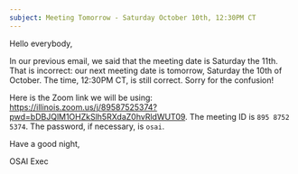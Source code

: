 ```yaml
---
subject: Meeting Tomorrow - Saturday October 10th, 12:30PM CT
---
```

Hello everybody,

In our previous email, we said that the meeting date is Saturday the 11th. That is incorrect: our next meeting date is tomorrow, Saturday the 10th of October. The time, 12:30PM CT, is still correct. Sorry for the confusion!

Here is the Zoom link we will be using: <https://illinois.zoom.us/j/89587525374?pwd=bDBJQlM1OHZkSlh5RXdaZ0hvRldWUT09>. The meeting ID is `895 8752 5374`. The password, if necessary, is `osai`.

Have a good night,

OSAI Exec

